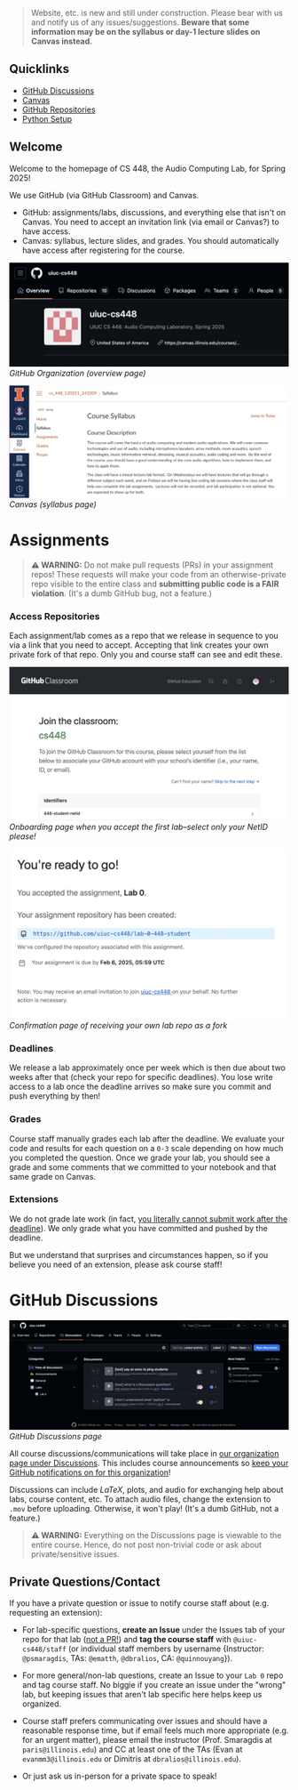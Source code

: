 > Website, etc. is new and still under construction. Please bear with us and notify us of any issues/suggestions. **Beware that some information may be on the syllabus or day-1 lecture slides on Canvas instead.**

## Quicklinks

- [GitHub Discussions](https://github.com/orgs/uiuc-cs448/discussions)
- [Canvas](https://canvas.illinois.edu/courses/52926)
- [GitHub Repositories](https://github.com/orgs/uiuc-cs448/repositories)
- [Python Setup](https://uiuc-cs448.github.io/python)

## Welcome

Welcome to the homepage of CS 448, the Audio Computing Lab, for Spring 2025!

We use GitHub (via GitHub Classroom) and Canvas.

- GitHub: assignments/labs, discussions, and everything else that isn't on Canvas. You need to accept an invitation link (via email or Canvas?) to have access.
- Canvas: syllabus, lecture slides, and grades. You should automatically have access after registering for the course.

![](images/a.png)
_GitHub Organization (overview page)_

![](images/b.png)
_Canvas (syllabus page)_

# Assignments

> **⚠️ WARNING:** Do not make pull requests (PRs) in your assignment repos! These requests will make your code from an otherwise-private repo visible to the entire class and **submitting public code is a FAIR violation**. (It's a dumb GitHub bug, not a feature.)

### Access Repositories

Each assignment/lab comes as a repo that we release in sequence to you via a link that you need to accept. Accepting that link creates your own private fork of that repo. Only you and course staff can see and edit these.

![](images/join.png)
_Onboarding page when you accept the first lab–select only your NetID please!_

![](images/accepted.png)
_Confirmation page of receiving your own lab repo as a fork_

### Deadlines

We release a lab approximately once per week which is then due about two weeks after that (check your repo for specific deadlines). You lose write access to a lab once the deadline arrives so make sure you commit and push everything by then!

### Grades

Course staff manually grades each lab after the deadline. We evaluate your code and results for each question on a `0-3` scale depending on how much you completed the question. Once we grade your lab, you should see a grade and some comments that we committed to your notebook and that same grade on Canvas.

### Extensions

We do not grade late work (in fact, [you literally cannot submit work after the deadline](https://uiuc-cs448.github.io/#Deadlines)). We only grade what you have committed and pushed by the deadline.

But we understand that surprises and circumstances happen, so if you believe you need of an extension, please ask course staff!

# GitHub Discussions

![](images/d.png)
_GitHub Discussions page_

All course discussions/communications will take place in [our organization page under Discussions](https://github.com/orgs/uiuc-cs448/discussions). This includes course announcements so [keep your GitHub notifications on for this organization](https://docs.github.com/en/account-and-profile/managing-subscriptions-and-notifications-on-github/setting-up-notifications/configuring-notifications#about-custom-notifications)!

Discussions can include $LaTeX$, plots, and audio for exchanging help about labs, course content, etc. To attach audio files, change the extension to `.mov` before uploading. Otherwise, it won't play! (It's a dumb GitHub, not a feature.)

> **⚠️ WARNING:** Everything on the Discussions page is viewable to the entire course. Hence, do not post non-trivial code or ask about private/sensitive issues.

## Private Questions/Contact

If you have a private question or issue to notify course staff about (e.g. requesting an extension):

- For lab-specific questions, **create an Issue** under the Issues tab of your repo for that lab ([not a PR!](https://uiuc-cs448.github.io/#Assignments)) and **tag the course staff** with `@uiuc-cs448/staff` (or individual staff members by username {Instructor: `@psmaragdis`, TAs: `@ematth`, `@dbralios`, CA: `@quinnouyang`}).

- For more general/non-lab questions, create an Issue to your `Lab 0` repo and tag course staff. No biggie if you create an issue under the "wrong" lab, but keeping issues that aren't lab specific here helps keep us organized.

- Course staff prefers communicating over issues and should have a reasonable response time, but if email feels much more appropriate (e.g. for an urgent matter), please email the instructor (Prof. Smaragdis at `paris@illinois.edu`) and CC at least one of the TAs (Evan at `evanmm3@illinois.edu` or Dimitris at `dbralios@illinois.edu`).

- Or just ask us in-person for a private space to speak!
